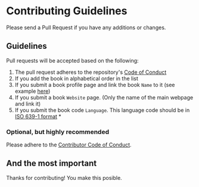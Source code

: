 # Contributing Guidelines

Please send a Pull Request if you have any additions or changes.

## Guidelines

Pull requests will be accepted based on the following:

1. The pull request adheres to the repository's [Code of Conduct](/.github/CODE_OF_CONDUCT.md)
1. If you add the book in alphabetical order in the list
1. If you submit a book profile page and link the book `Name` to it (see example [here](book-profiles/example.md))
1. If you submit a book `Website` page. (Only the name of the main webpage and link it)
1. If you submit the book code `Language`. This language code should be in [ISO 639-1 format](https://en.wikipedia.org/wiki/List_of_ISO_639-1_codes) \*

### Optional, but highly recommended

Please adhere to the [Contributor Code of Conduct](/.github/CODE_OF_CONDUCT.md).

## And the most important

Thanks for contributing! You make this posible.
